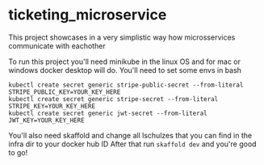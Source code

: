 # ticketing_microservice

This project showcases in a very simplistic way how microsservices communicate with eachother

To run this project you'll need minikube in the linux OS and for mac or windows docker desktop will do.
You'll need to set some envs in bash
```
kubectl create secret generic stripe-public-secret --from-literal STRIPE_PUBLIC_KEY=YOUR_KEY_HERE
kubectl create secret generic stripe-secret --from-literal STRIPE_KEY=YOUR_KEY_HERE
kubectl create secret generic jwt-secret --from-literal JWT_KEY=YOUR_KEY_HERE
```
You'll also need skaffold and change all lschulzes that you can find in the infra dir to your docker hub ID
After that run ```skaffold dev``` and you're good to go!
